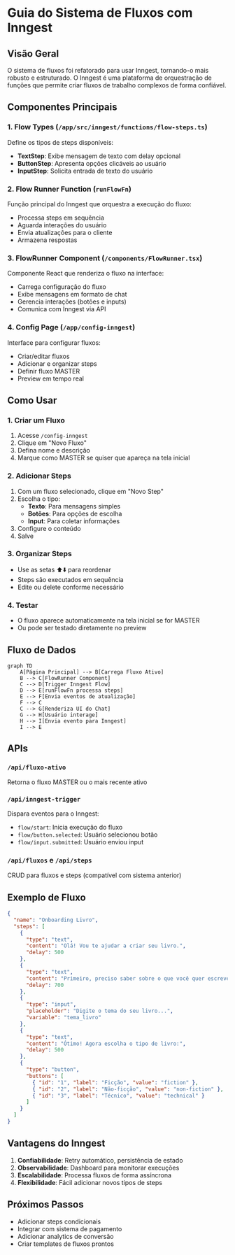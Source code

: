 # Guia do Sistema de Fluxos com Inngest

## Visão Geral

O sistema de fluxos foi refatorado para usar Inngest, tornando-o mais robusto e estruturado. O Inngest é uma plataforma de orquestração de funções que permite criar fluxos de trabalho complexos de forma confiável.

## Componentes Principais

### 1. **Flow Types** (`/app/src/inngest/functions/flow-steps.ts`)
Define os tipos de steps disponíveis:
- **TextStep**: Exibe mensagem de texto com delay opcional
- **ButtonStep**: Apresenta opções clicáveis ao usuário
- **InputStep**: Solicita entrada de texto do usuário

### 2. **Flow Runner Function** (`runFlowFn`)
Função principal do Inngest que orquestra a execução do fluxo:
- Processa steps em sequência
- Aguarda interações do usuário
- Envia atualizações para o cliente
- Armazena respostas

### 3. **FlowRunner Component** (`/components/FlowRunner.tsx`)
Componente React que renderiza o fluxo na interface:
- Carrega configuração do fluxo
- Exibe mensagens em formato de chat
- Gerencia interações (botões e inputs)
- Comunica com Inngest via API

### 4. **Config Page** (`/app/config-inngest`)
Interface para configurar fluxos:
- Criar/editar fluxos
- Adicionar e organizar steps
- Definir fluxo MASTER
- Preview em tempo real

## Como Usar

### 1. Criar um Fluxo
1. Acesse `/config-inngest`
2. Clique em "Novo Fluxo"
3. Defina nome e descrição
4. Marque como MASTER se quiser que apareça na tela inicial

### 2. Adicionar Steps
1. Com um fluxo selecionado, clique em "Novo Step"
2. Escolha o tipo:
   - **Texto**: Para mensagens simples
   - **Botões**: Para opções de escolha
   - **Input**: Para coletar informações
3. Configure o conteúdo
4. Salve

### 3. Organizar Steps
- Use as setas ⬆️⬇️ para reordenar
- Steps são executados em sequência
- Edite ou delete conforme necessário

### 4. Testar
- O fluxo aparece automaticamente na tela inicial se for MASTER
- Ou pode ser testado diretamente no preview

## Fluxo de Dados

```mermaid
graph TD
    A[Página Principal] --> B[Carrega Fluxo Ativo]
    B --> C[FlowRunner Component]
    C --> D[Trigger Inngest Flow]
    D --> E[runFlowFn processa steps]
    E --> F[Envia eventos de atualização]
    F --> C
    C --> G[Renderiza UI do Chat]
    G --> H[Usuário interage]
    H --> I[Envia evento para Inngest]
    I --> E
```

## APIs

### `/api/fluxo-ativo`
Retorna o fluxo MASTER ou o mais recente ativo

### `/api/inngest-trigger`
Dispara eventos para o Inngest:
- `flow/start`: Inicia execução do fluxo
- `flow/button.selected`: Usuário selecionou botão
- `flow/input.submitted`: Usuário enviou input

### `/api/fluxos` e `/api/steps`
CRUD para fluxos e steps (compatível com sistema anterior)

## Exemplo de Fluxo

```json
{
  "name": "Onboarding Livro",
  "steps": [
    {
      "type": "text",
      "content": "Olá! Vou te ajudar a criar seu livro.",
      "delay": 500
    },
    {
      "type": "text",
      "content": "Primeiro, preciso saber sobre o que você quer escrever.",
      "delay": 700
    },
    {
      "type": "input",
      "placeholder": "Digite o tema do seu livro...",
      "variable": "tema_livro"
    },
    {
      "type": "text",
      "content": "Ótimo! Agora escolha o tipo de livro:",
      "delay": 500
    },
    {
      "type": "button",
      "buttons": [
        { "id": "1", "label": "Ficção", "value": "fiction" },
        { "id": "2", "label": "Não-ficção", "value": "non-fiction" },
        { "id": "3", "label": "Técnico", "value": "technical" }
      ]
    }
  ]
}
```

## Vantagens do Inngest

1. **Confiabilidade**: Retry automático, persistência de estado
2. **Observabilidade**: Dashboard para monitorar execuções
3. **Escalabilidade**: Processa fluxos de forma assíncrona
4. **Flexibilidade**: Fácil adicionar novos tipos de steps

## Próximos Passos

- Adicionar steps condicionais
- Integrar com sistema de pagamento
- Adicionar analytics de conversão
- Criar templates de fluxos prontos
